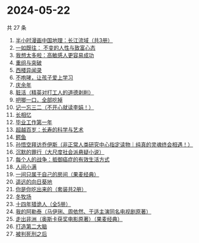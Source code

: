 # 2024-05-22

共 27 条

<!-- BEGIN WEREAD -->
<!-- 最后更新时间 2024-05-22 23:01:09 +0800 -->
1. [半小时漫画中国地理：长江流域（共3册）](https://weread.qq.com/web/bookDetail/cb932440813ab8dccg015dce)
1. [一如既往： 不变的人性与致富心态](https://weread.qq.com/web/bookDetail/f8e322b0813ab8db0g01952e)
1. [我想太多啦：高敏感人更容易成功](https://weread.qq.com/web/bookDetail/db832970813ab8d8fg015a78)
1. [重组与突破](https://weread.qq.com/web/bookDetail/67e32950813ab8db0g017351)
1. [西楼异闻录](https://weread.qq.com/web/bookDetail/96232390813ab8bf1g012dd8)
1. [不咆哮，让孩子爱上学习](https://weread.qq.com/web/bookDetail/643329a0717d29a1643a69f)
1. [庆余年](https://weread.qq.com/web/bookDetail/0ae32be0570f000ae1bf155)
1. [脏活（精英对打工人的道德剥削）](https://weread.qq.com/web/bookDetail/07332370813ab8d75g01490e)
1. [吧唧一口，全部吃掉](https://weread.qq.com/web/bookDetail/06032010813ab8d48g014529)
1. [记一忘三二（不开心就读李娟！）](https://weread.qq.com/web/bookDetail/f1c321d0813ab6e60g0141c1)
1. [长相忆](https://weread.qq.com/web/bookDetail/68f32d90813ab8cf4g0139ae)
1. [毕业工作第一年](https://weread.qq.com/web/bookDetail/57c32d50813ab8d2cg0157ab)
1. [超越百岁：长寿的科学与艺术](https://weread.qq.com/web/bookDetail/12f326c0813ab8d88g015fdf)
1. [鳄鱼](https://weread.qq.com/web/bookDetail/44832c50813ab8d99g01612b)
1. [孙悟空拜访乔伊斯（非正常人类研究中心指定读物｜纯真的灵魂终会相遇！）](https://weread.qq.com/web/bookDetail/875323e0813ab8d1dg012f9c)
1. [沉默的罪行（大尺度社会派悬疑小说）](https://weread.qq.com/web/bookDetail/5c332520813ab8976g01672f)
1. [每个人的战争：抵御癌症的有效生活方式](https://weread.qq.com/web/bookDetail/2a9328005e040e2a9417352)
1. [人间小满](https://weread.qq.com/web/bookDetail/61132970813ab7438g015540)
1. [一间只属于自己的房间（果麦经典）](https://weread.qq.com/web/bookDetail/fdd327a07198e688fdd47f6)
1. [遥远的向日葵地](https://weread.qq.com/web/bookDetail/71932380717ea7b7719501e)
1. [你是你吃出来的（套装共2册）](https://weread.qq.com/web/bookDetail/ebd322f072550e0aebd4ff9)
1. [冬牧场](https://weread.qq.com/web/bookDetail/d1d32fa053b924d1d0ac0a5)
1. [十四年猎诡人（全5册）](https://weread.qq.com/web/bookDetail/e4f324607237c54de4fcb17)
1. [我的阿勒泰（马伊琍、周依然、于适主演同名电视剧原著）](https://weread.qq.com/web/bookDetail/6e732140813ab6e60g013caf)
1. [走出非洲（奥斯卡获奖电影原著）（果麦经典）](https://weread.qq.com/web/bookDetail/897320005de44f897be9eec)
1. [打造第二大脑](https://weread.qq.com/web/bookDetail/f3032e10813ab88b1g011a36)
1. [被判死刑之后](https://weread.qq.com/web/bookDetail/e88324f0813ab8d1dg013d49)
<!-- END WEREAD -->